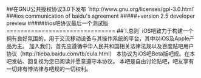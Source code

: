 <markdown>
##在GNU公共授权协议3.0下发布
`http://www.gnu.org/licenses/gpl-3.0.html`
###ios communication of baidu's agreement
#####+version 2.5 developer preview
######ios吧协议最后一个测试版
===============================
##`I.总则`
iOS吧致力于构建一个拥有良好氛围的，用于交流移动设备与其操作系统的平台，其中以iOS及Apple产品为主。
加入我们，首先应遵循中华人民共和国相关法律法规以及百度贴吧用户协议（http://tieba.baidu.com/tb/eula.html）
本协议为iOS吧Beta版吧规。在本吧发帖、回复视为您已阅读并愿意遵守本协议。
本吧是自由讨论贴吧，吧友享有一切非有悖法律与吧规的一切权利。
